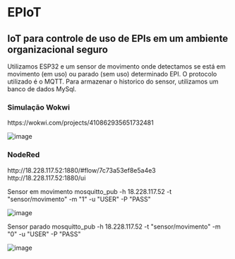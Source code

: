 <h1>EPIoT</h1>
<h2>IoT para controle de uso de EPIs em um ambiente organizacional seguro</h1>
Utilizamos ESP32 e um sensor de movimento onde detectamos se está em movimento (em uso) ou parado (sem uso) determinado EPI. 
O protocolo utilizado é o MQTT. 
Para armazenar o historico do sensor, utilizamos um banco de dados MySql.


<h3>Simulação Wokwi</h3>
https://wokwi.com/projects/410862935651732481

![image](https://github.com/user-attachments/assets/eeca3246-a096-444f-b9c5-112c2fdca6c8)



<h3>NodeRed</h3>
http://18.228.117.52:1880/#flow/7c73a53ef8e5a4e3
http://18.228.117.52:1880/ui

Sensor em movimento
mosquitto_pub -h 18.228.117.52 -t "sensor/movimento" -m "1" -u "USER" -P "PASS"

![image](https://github.com/user-attachments/assets/ea05d312-6598-47f9-8ff1-750175bb4996)


Sensor parado
mosquitto_pub -h 18.228.117.52 -t "sensor/movimento" -m "0" -u "USER" -P "PASS"

![image](https://github.com/user-attachments/assets/8a451ece-3a03-4552-8812-a3bac84b08bc)

